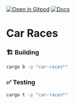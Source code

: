 [![Open in Gitpod](https://img.shields.io/badge/Open_in-Gitpod-white?logo=gitpod)](https://gitpod.io/#FOLDER=vara-man/https://github.com/gear-foundation/dapps)
[![Docs](https://img.shields.io/github/actions/workflow/status/gear-foundation/dapps/contracts.yml?logo=rust&label=docs)](https://dapps.gear.rs/car-races_io)

# Car Races

### 🏗️ Building

```sh
cargo b -p "car-races*"
```

### ✅ Testing

```sh
cargo t -p "car-races*"
```
